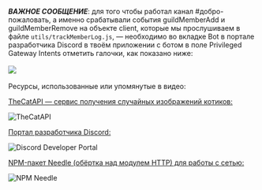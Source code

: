 **_ВАЖНОЕ СООБЩЕНИЕ_**: для того чтобы работал канал #добро-пожаловать, а именно срабатывали события guildMemberAdd и guildMemberRemove на объекте client, которые мы прослушиваем в файле `utils/trackMemberLog.js`, &mdash; необходимо во вкладке Bot в портале разработчика Discord в твоём приложении с ботом в поле Privileged Gateway Intents отметить галочки, как показано ниже:
<br><br>
![](https://i.ibb.co/C6zHXpC/intents-discord-developer-portal-disclaimer-github.png)
<br><br>
Ресурсы, использованные или упомянутые в видео:

[TheCatAPI &mdash; сервис получения случайных изображений котиков:](https://thecatapi.com)

![TheCatAPI](https://cdn2.thecatapi.com/logos/thecatapi_256xW.png)

[Портал разработчика Discord:](https://discord.com/developers)

![Discord Developer Portal](https://i.ibb.co/xDYXbk5/ddp.png)

[NPM-пакет Needle (обёртка над модулем HTTP) для работы с сетью:](https://www.npmjs.com/package/needle)

![NPM Needle](https://i.ibb.co/YpqjLrF/needle.png)
